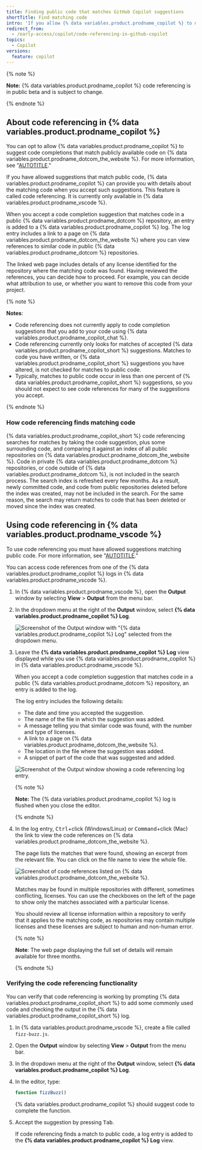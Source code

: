 ```yaml
---
title: Finding public code that matches GitHub Copilot suggestions
shortTitle: Find matching code
intro: 'If you allow {% data variables.product.prodname_copilot %} to make suggestions that match publicly available code, you can see references to the matching code on {% data variables.product.prodname_dotcom_the_website %}.'
redirect_from:
  - /early-access/copilot/code-referencing-in-github-copilot
topics:
  - Copilot
versions:
  feature: copilot
---
```


{% note %}

**Note:** {% data variables.product.prodname_copilot %} code referencing is in public beta and is subject to change.

{% endnote %}

## About code referencing in {% data variables.product.prodname_copilot %}

You can opt to allow {% data variables.product.prodname_copilot %} to suggest code completions that match publicly available code on {% data variables.product.prodname_dotcom_the_website %}. For more information, see "[AUTOTITLE](/copilot/configuring-github-copilot/configuring-your-personal-github-copilot-settings-on-githubcom#enabling-or-disabling-suggestions-matching-public-code)."

If you have allowed suggestions that match public code, {% data variables.product.prodname_copilot %} can provide you with details about the matching code when you accept such suggestions. This feature is called code referencing. It is currently only available in {% data variables.product.prodname_vscode %}.

When you accept a code completion suggestion that matches code in a public {% data variables.product.prodname_dotcom %} repository, an entry is added to a {% data variables.product.prodname_copilot %} log. The log entry includes a link to a page on {% data variables.product.prodname_dotcom_the_website %} where you can view references to similar code in public {% data variables.product.prodname_dotcom %} repositories.

The linked web page includes details of any license identified for the repository where the matching code was found. Having reviewed the references, you can decide how to proceed. For example, you can decide what attribution to use, or whether you want to remove this code from your project.

{% note %}

**Notes**:

- Code referencing does not currently apply to code completion suggestions that you add to your code using {% data variables.product.prodname_copilot_chat %}.
- Code referencing currently only looks for matches of accepted {% data variables.product.prodname_copilot_short %} suggestions. Matches to code you have written, or {% data variables.product.prodname_copilot_short %} suggestions you have altered, is not checked for matches to public code.
- Typically, matches to public code occur in less than one percent of {% data variables.product.prodname_copilot_short %} suggestions, so you should not expect to see code references for many of the suggestions you accept.

{% endnote %}

### How code referencing finds matching code

{% data variables.product.prodname_copilot_short %} code referencing searches for matches by taking the code suggestion, plus some surrounding code, and comparing it against an index of all public repositories on {% data variables.product.prodname_dotcom_the_website %}. Code in private {% data variables.product.prodname_dotcom %} repositories, or code outside of {% data variables.product.prodname_dotcom %}, is not included in the search process. The search index is refreshed every few months. As a result, newly committed code, and code from public repositories deleted before the index was created, may not be included in the search. For the same reason, the search may return matches to code that has been deleted or moved since the index was created.

## Using code referencing in {% data variables.product.prodname_vscode %}

To use code referencing you must have allowed suggestions matching public code. For more information, see "[AUTOTITLE](/copilot/configuring-github-copilot/configuring-your-personal-github-copilot-settings-on-githubcom#enabling-or-disabling-suggestions-matching-public-code)."

You can access code references from one of the {% data variables.product.prodname_copilot %} logs in {% data variables.product.prodname_vscode %}.

1. In {% data variables.product.prodname_vscode %}, open the **Output** window by selecting **View** > **Output** from the menu bar.
1. In the dropdown menu at the right of the **Output** window, select **{% data variables.product.prodname_copilot %} Log**.

   ![Screenshot of the Output window with "{% data variables.product.prodname_copilot %} Log" selected from the dropdown menu.](/assets/images/help/copilot/copilot-log-selected.png)

1. Leave the **{% data variables.product.prodname_copilot %} Log** view displayed while you use {% data variables.product.prodname_copilot %} in {% data variables.product.prodname_vscode %}.

   When you accept a code completion suggestion that matches code in a public {% data variables.product.prodname_dotcom %} repository, an entry is added to the log.

   The log entry includes the following details:

   - The date and time you accepted the suggestion.
   - The name of the file in which the suggestion was added.
   - A message telling you that similar code was found, with the number and type of licenses.
   - A link to a page on {% data variables.product.prodname_dotcom_the_website %}.
   - The location in the file where the suggestion was added.
   - A snippet of part of the code that was suggested and added.

   ![Screenshot of the Output window showing a code referencing log entry.](/assets/images/help/copilot/copilot-code-referencing-log.png)

   {% note %}

   **Note:** The {% data variables.product.prodname_copilot %} log is flushed when you close the editor.

   {% endnote %}

1. In the log entry, <kbd>Ctrl</kbd>+click (Windows/Linux) or <kbd>Command</kbd>+click (Mac) the link to view the code references on {% data variables.product.prodname_dotcom_the_website %}.

   The page lists the matches that were found, showing an excerpt from the relevant file. You can click on the file name to view the whole file.

   ![Screenshot of code references listed on {% data variables.product.prodname_dotcom_the_website %}.](/assets/images/help/copilot/code-references-webpage.png)

   Matches may be found in multiple repositories with different, sometimes conflicting, licenses. You can use the checkboxes on the left of the page to show only the matches associated with a particular license.

   You should review all license information within a repository to verify that it applies to the matching code, as repositories may contain multiple licenses and these licenses are subject to human and non-human error.

   {% note %}

   **Note**: The web page displaying the full set of details will remain available for three months.

   {% endnote %}

### Verifying the code referencing functionality

You can verify that code referencing is working by prompting {% data variables.product.prodname_copilot_short %} to add some commonly used code and checking the output in the {% data variables.product.prodname_copilot_short %} log.

1. In {% data variables.product.prodname_vscode %}, create a file called `fizz-buzz.js`.
1. Open the **Output** window by selecting **View** > **Output** from the menu bar.
1. In the dropdown menu at the right of the **Output** window, select **{% data variables.product.prodname_copilot %} Log**.
1. In the editor, type:

   ```javascript
   function fizzBuzz()
   ```

   {% data variables.product.prodname_copilot %} should suggest code to complete the function.
1. Accept the suggestion by pressing <kbd>Tab</kbd>.

   If code referencing finds a match to public code, a log entry is added to the **{% data variables.product.prodname_copilot %} Log** view.
